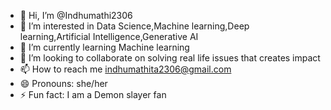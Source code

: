 - 👋 Hi, I’m @Indhumathi2306
- 👀 I’m interested in Data Science,Machine learning,Deep learning,Artificial Intelligence,Generative AI
- 🌱 I’m currently learning Machine learning
- 💞️ I’m looking to collaborate on solving real life issues that creates impact
- 📫 How to reach me indhumathita2306@gmail.com
- 😄 Pronouns: she/her
- ⚡ Fun fact: I am a Demon slayer fan

<!---
Indhumathi2306/Indhumathi2306 is a ✨ special ✨ repository because its `README.md` (this file) appears on your GitHub profile.
You can click the Preview link to take a look at your changes.
--->
